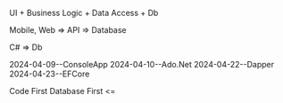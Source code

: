 UI + Business Logic + Data Access + Db

Mobile, Web => API => Database

C# => Db

2024-04-09--ConsoleApp
2024-04-10--Ado.Net
2024-04-22--Dapper
2024-04-23--EFCore 

Code First 
Database First <=

